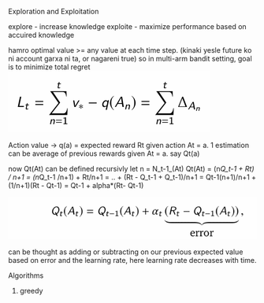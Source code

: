 Exploration and Exploitation

explore - increase knowledge
exploite - maximize performance based on accuired knowledge


hamro optimal value >= any value at each time step.  (kinaki yesle future ko ni account garxa ni ta, or nagareni true)
so in multi-arm bandit setting, goal is to minimize total regret
![alt text](image.png)

Action value
-> q(a) = expected reward Rt given action At = a. 
1 estimation can be average of previous rewards given At = a. say Qt(a)

now Qt(At) can be defined recursivly
let n = N_t-1_(At)
Qt(At) = (n*Q_t-1 + Rt) / n+1
       = (n*Q_t-1 /n+1)  + Rt/n+1
       =  ..               + (Rt - Q_t-1 + Q_t-1)/n+1
       = Qt-1(n+1)/n+1 + (1/n+1)(Rt - Qt-1)
       = Qt-1 + alpha*(Rt- Qt-1)

![alt text](image-1.png)

can be thought as adding or subtracting on our previous expected value based on error and the learning rate, 
here learning rate decreases with time. 


Algorithms 
1. greedy
